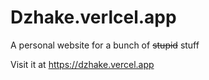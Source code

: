 # Dzhake.verlcel.app

A personal website for a bunch of ~~stupid~~ stuff

Visit it at https://dzhake.vercel.app
